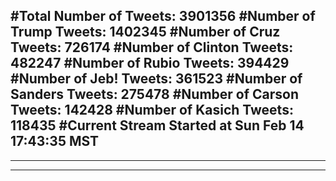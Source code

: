 #Total Number of Tweets: 3901356 
#Number of Trump Tweets: 1402345
#Number of Cruz Tweets: 726174
#Number of Clinton Tweets: 482247
#Number of Rubio Tweets: 394429
#Number of Jeb! Tweets: 361523
#Number of Sanders Tweets: 275478
#Number of Carson Tweets: 142428
#Number of Kasich Tweets: 118435
#Current Stream Started at Sun Feb 14 17:43:35 MST
---
---
---
